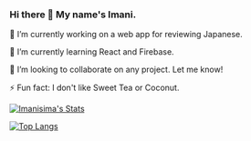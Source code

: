 ### Hi there 👋 My name's Imani.

🔭 I’m currently working on a web app for reviewing Japanese.

🌱 I’m currently learning React and Firebase.

👯 I’m looking to collaborate on any project. Let me know!

⚡ Fun fact: I don't like Sweet Tea or Coconut.

[![Imanisima's Stats](https://github-readme-stats.vercel.app/api?username=Imanisima&theme=nightowl&show_icons=true)](https://github.com/Imanisima/github-readme-stats)

[![Top Langs](https://github-readme-stats.vercel.app/api/top-langs/?username=Imanisima&theme=nightowl)](https://github.com/Imanisima/github-readme-stats)
